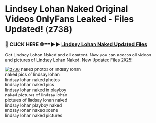 # Lindsey Lohan Naked Original Videos 0nlyFans Leaked - Files Updated! (z738)

<h3>🔴 CLICK HERE 🌐==►► <a href="https://tinyurl.com/up5wt9bj" rel="nofollow">Lindsey Lohan Naked Updated Files</a></h3>

Get Lindsey Lohan Naked and all content. Now you can access all videos and pictures of Lindsey Lohan Naked. New Updated Files 2025!

[![z738](https://i.imgur.com/ABiUzMV.gif)](https://tinyurl.com/up5wt9bj)
naked photos of lindsay lohan<br>
naked pics of lindsay lohan<br>
lindsay lohan naked photos<br>
lindsay lohan naked pics<br>
lindsay lohan naked in playboy<br>
naked pictures of lindsay lohan<br>
pictures of lindsay lohan naked<br>
lindsay lohan playboy naked<br>
lindsay lohan naked scene<br>
lindsay lohan naked pictures